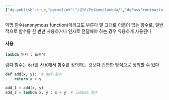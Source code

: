 ```yaml
---
{"dg-publish":true,"permalink":"/공부/Python/lambda/","dgPassFrontmatter":true}
---
```


익명 함수(anonymous function)이라고도 부른다
말 그대로 이름이 없는 함수로, 일반적으로 함수를 한 번만 사용하거나 인자로 전달해야 하는 경우 유용하게 사용된다

#### 사용
```python
lambda 인자 : 표현식
```

람다 함수는 `def`를 사용해서 함수를 정의하는 것보다 간편한 방식으로 정의할 수 있다

```python
def add(x, y):  # def 함수
	return x + y

add_1 = add(x, y)
add_2 = lambda x, y : x + y  # lambda 함수

```